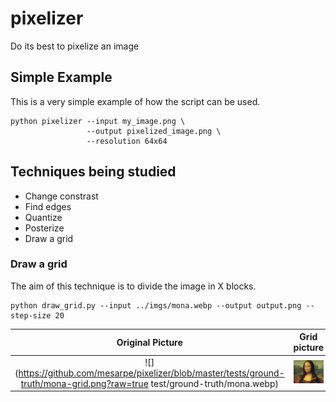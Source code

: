 # pixelizer
Do its best to pixelize an image

## Simple Example

This is a very simple example of how the script can be used.

```
python pixelizer --input my_image.png \
                 --output pixelized_image.png \
                 --resolution 64x64
```

## Techniques being studied

* Change constrast
* Find edges
* Quantize
* Posterize
* Draw a grid

### Draw a grid

The aim of this technique is to divide the image in X blocks.

```
python draw_grid.py --input ../imgs/mona.webp --output output.png --step-size 20
```

Original Picture                  |  Grid picture
:--------------------------------:|:---------------------------------------------:
![](https://github.com/mesarpe/pixelizer/blob/master/tests/ground-truth/mona-grid.png?raw=true test/ground-truth/mona.webp)  |  ![](https://github.com/mesarpe/pixelizer/blob/master/tests/ground-truth/mona.webp)



